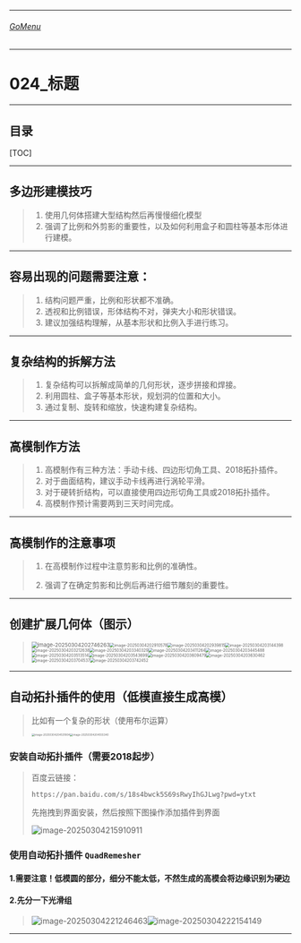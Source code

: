 

___________________________________________________________________________________________
###### [GoMenu](../3DMaxBasicsMenu.md)
___________________________________________________________________________________________
# 024_标题


___________________________________________________________________________________________


## 目录

[TOC]


------

## 多边形建模技巧

> 1. 使用几何体搭建大型结构然后再慢慢细化模型
> 2. 强调了比例和外剪影的重要性，以及如何利用盒子和圆柱等基本形体进行建模。

------

## 容易出现的问题需要注意：

> 1. 结构问题严重，比例和形状都不准确。
> 2. 透视和比例错误，形体结构不对，弹夹大小和形状错误。
> 3. 建议加强结构理解，从基本形状和比例入手进行练习。

------

## 复杂结构的拆解方法

> 1. 复杂结构可以拆解成简单的几何形状，逐步拼接和焊接。 
> 2. 利用圆柱、盒子等基本形状，规划洞的位置和大小。 
> 3. 通过复制、旋转和缩放，快速构建复杂结构。

------

## 高模制作方法

> 1. 高模制作有三种方法：手动卡线、四边形切角工具、2018拓扑插件。 
> 2. 对于曲面结构，建议手动卡线再进行涡轮平滑。 
> 3. 对于硬转折结构，可以直接使用四边形切角工具或2018拓扑插件。 
> 4. 高模制作预计需要两到三天时间完成。

------

## 高模制作的注意事项

> 1. 在高模制作过程中注意剪影和比例的准确性。
>
> 2. 强调了在确定剪影和比例后再进行细节雕刻的重要性。

------

## 创建扩展几何体（图示）

> <img src="./Image/3DMaxBaseV024/image-20250304202746263.png" alt="image-20250304202746263" style="zoom: 67%;" /><img src="./Image/3DMaxBaseV024/image-20250304202910578.png" alt="image-20250304202910578" style="zoom:50%;" /><img src="./Image/3DMaxBaseV024/image-20250304202939815.png" alt="image-20250304202939815" style="zoom:50%;" /><img src="./Image/3DMaxBaseV024/image-20250304203144398.png" alt="image-20250304203144398" style="zoom:50%;" /><img src="./Image/3DMaxBaseV024/image-20250304203212638.png" alt="image-20250304203212638" style="zoom:50%;" /><img src="./Image/3DMaxBaseV024/image-20250304203340329.png" alt="image-20250304203340329" style="zoom:50%;" /><img src="./Image/3DMaxBaseV024/image-20250304203411264.png" alt="image-20250304203411264" style="zoom:50%;" /><img src="./Image/3DMaxBaseV024/image-20250304203445488.png" alt="image-20250304203445488" style="zoom: 50%;" /><img src="./Image/3DMaxBaseV024/image-20250304203513514.png" alt="image-20250304203513514" style="zoom:50%;" /><img src="./Image/3DMaxBaseV024/image-20250304203543699.png" alt="image-20250304203543699" style="zoom:50%;" /><img src="./Image/3DMaxBaseV024/image-20250304203609479.png" alt="image-20250304203609479" style="zoom:50%;" /><img src="./Image/3DMaxBaseV024/image-20250304203630462.png" alt="image-20250304203630462" style="zoom:50%;" /><img src="./Image/3DMaxBaseV024/image-20250304203704537.png" alt="image-20250304203704537" style="zoom:50%;" /><img src="./Image/3DMaxBaseV024/image-20250304203742452.png" alt="image-20250304203742452" style="zoom:50%;" />

------

## 自动拓扑插件的使用（低模直接生成高模）

> 比如有一个复杂的形状（使用布尔运算）
>
> <img src="./Image/3DMaxBaseV024/image-20250304204531804.png" alt="image-20250304204531804" style="zoom:33%;" /><img src="./Image/3DMaxBaseV024/image-20250304204555340.png" alt="image-20250304204555340" style="zoom:33%;" />

### 安装自动拓扑插件（需要2018起步）

> 百度云链接：
>
> ```
> https://pan.baidu.com/s/18s4bwck5S69sRwyIhGJLwg?pwd=ytxt
> ```
>
> 先拖拽到界面安装，然后按照下图操作添加插件到界面
>
> ![image-20250304215910911](./Image/3DMaxBaseV024/image-20250304215910911.png)

### 使用自动拓扑插件 `QuadRemesher`

#### 1.需要注意！低模圆的部分，细分不能太低，不然生成的高模会将边缘识别为硬边

#### 2.先分一下光滑组

>
> ![image-20250304221246463](./Image/3DMaxBaseV024/image-20250304221246463.png)![image-20250304222154149](./Image/3DMaxBaseV024/image-20250304222154149.png)

------
